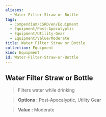 ```yaml
---
aliases:
  - Water Filter Straw or Bottle
tags:
  - Compendium/CSRD/en/Equipment
  - Equipment/Post-Apocalyptic
  - Equipment/Utility-Gear
  - Equipment/Value/Moderate
title: Water Filter Straw or Bottle
collection: Equipment
kind: Equipment
id: Water-Filter-Straw-or-Bottle
---
```

## Water Filter Straw or Bottle    
    
>Filters water while drinking    
> **Options :** Post-Apocalyptic, Utility Gear    
> **Value :** Moderate
